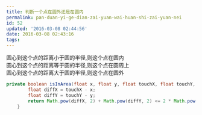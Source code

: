 ```yaml
---
title: 判断一个点在圆外还是在圆内
permalink: pan-duan-yi-ge-dian-zai-yuan-wai-huan-shi-zai-yuan-nei
id: 52
updated: '2016-03-08 02:44:56'
date: 2016-03-08 02:43:16
tags:
---
```



圆心到这个点的距离小于圆的半径,则这个点在圆内  
圆心到这个点的距离等于圆的半径,则这个点在圆周上  
圆心到这个点的距离大于圆的半径,则这个点在圆外  

```java
private boolean isInArea(float x, float y, float touchX, float touchY, float radius) {
        float diffX = touchX - x;
        float diffY = touchY - y;
        return Math.pow(diffX, 2) + Math.pow(diffY, 2) <= 2 * Math.pow(radius, 2);
    }
```

